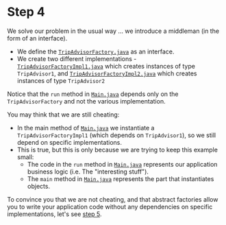 # Step 4

We solve our problem in the usual way ... we introduce a middleman (in the form of an interface).

 * We define the [`TripAdvisorFactory.java`](src/csc301/abstractFactoryExample/tripAdvisor/TripAdvisorFactory.java) as an interface.
 * We create two different implementations - [`TripAdvisorFactoryImpl1.java`](src/csc301/abstractFactoryExample/tripAdvisor/TripAdvisorFactoryImpl1.java) which creates instances of type `TripAdvisor1`, and [`TripAdvisorFactoryImpl2.java`](src/csc301/abstractFactoryExample/tripAdvisor/TripAdvisorFactoryImpl2.java) which creates instances of type `TripAdvisor2`


Notice that the `run` method in [`Main.java`](src/csc301/abstractFactoryExample/Main.java) depends only on the `TripAdvisorFactory` and not the various implementation.

You may think that we are still cheating: 
 * In the main method of [`Main.java`](src/csc301/abstractFactoryExample/Main.java) we instantiate a `TripAdvisorFactoryImpl1` (which depends on `TripAdvisor1`), so we still depend on specific implementations.
 * This is true, but this is only because we are trying to keep this example small:
   * The code in the `run` method in [`Main.java`](src/csc301/abstractFactoryExample/Main.java) represents our application business logic (i.e. The "interesting stuff").
   * The `main` method in [`Main.java`](src/csc301/abstractFactoryExample/Main.java) represents the part that instantiates objects.

To convince you that we are not cheating, and that abstract factories allow you to write your application code without any dependencies on specific implementations, let's see [step 5](https://github.com/csc301-fall2014/AbstractFactoryExample/tree/step5).

 
